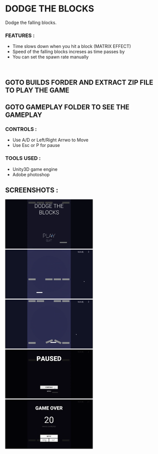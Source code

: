 # DODGE THE BLOCKS

Dodge the falling blocks.

### FEATURES : 
* Time slows down when you hit a block (MATRIX EFFECT) </br>
* Speed of the falling blocks increses as time passes by </br>
* You can set the spawn rate manually </br>
<br/>

## GOTO BUILDS FORDER AND EXTRACT ZIP FILE TO PLAY THE GAME
## GOTO GAMEPLAY FOLDER TO SEE THE GAMEPLAY


### CONTROLS : 
* Use A/D or Left/Right Arrwo to Move
* Use Esc or P for pause

### TOOLS USED : 
* Unity3D game engine
* Adobe photoshop

## SCREENSHOTS : 
<p>
<img src="Dodge%20The%20Blocks/SCREENSHOTS/Screenshot%20(118).png" width="280"/>
<img src="Dodge%20The%20Blocks/SCREENSHOTS/Screenshot%20(121).png" width="280"/>
<img src="Dodge%20The%20Blocks/SCREENSHOTS/Screenshot%20(120).png" width="280"/>
<img src="Dodge%20The%20Blocks/SCREENSHOTS/Screenshot%20(119).png" width="280"/>
<img src="Dodge%20The%20Blocks/SCREENSHOTS/Screenshot%20(122).png" width="280"/>
</p>
